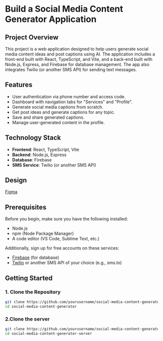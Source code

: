 # Build a Social Media Content Generator Application

## Project Overview

This project is a web application designed to help users generate social media content ideas and post captions using AI. The application includes a front-end built with React, TypeScript, and Vite, and a back-end built with Node.js, Express, and Firebase for database management. The app also integrates Twilio (or another SMS API) for sending text messages.

## Features

- User authentication via phone number and access code.
- Dashboard with navigation tabs for "Services" and "Profile".
- Generate social media captions from scratch.
- Get post ideas and generate captions for any topic.
- Save and share generated captions.
- Manage user-generated content in the profile.

## Technology Stack

- **Frontend**: React, TypeScript, Vite
- **Backend**: Node.js, Express
- **Database**: Firebase
- **SMS Service**: Twilio (or another SMS API)

## Design

[Figma](https://www.figma.com/design/yEfUImu37E1v5JmZ6xxsY5/Skipli---Coding-Challenge?node-id=8121-2&t=OAcMKkiFIrt4UVBE-0)

## Prerequisites

Before you begin, make sure you have the following installed:

- Node.js
- npm (Node Package Manager)
- A code editor (VS Code, Sublime Text, etc.)

Additionally, sign up for free accounts on these services:

- [Firebase](https://firebase.google.com) (for database)
- [Twilio](https://www.twilio.com) or another SMS API of your choice (e.g., sms.to)

## Getting Started

### 1. Clone the Repository

```bash
git clone https://github.com/yourusername/social-media-content-generator.git
cd social-media-content-generator
```

### 2.Clone the server

```bash
git clone https://github.com/yourusername/social-media-content-generator-server.git
cd social-media-content-generator-server
```
